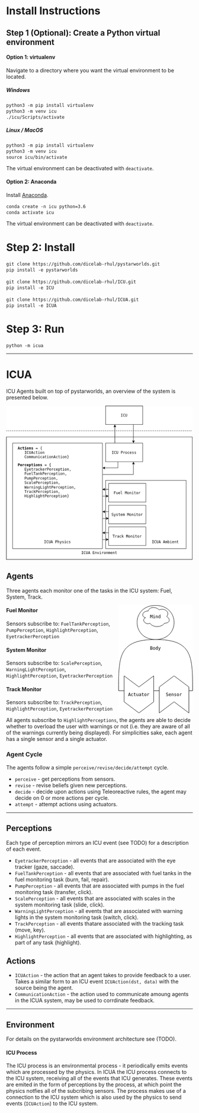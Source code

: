 # Install Instructions

## Step 1 (Optional): Create a Python virtual environment

#### Option 1: virtualenv

Navigate to a directory where you want the virtual environment to be located.

##### Windows

```
python3 -m pip install virtualenv
python3 -m venv icu
./icu/Scripts/activate
```

##### Linux / MacOS

```
python3 -m pip install virtualenv
python3 -m venv icu
source icu/bin/activate
```

The virtual environment can be deactivated with `deactivate`.

#### Option 2: Anaconda

Install [Anaconda](https://docs.anaconda.com/anaconda/install/).
```
conda create -n icu python=3.6
conda activate icu
```

The virtual environment can be deactivated with `deactivate`.

# Step 2: Install

```
git clone https://github.com/dicelab-rhul/pystarworlds.git 
pip install -e pystarworlds

git clone https://github.com/dicelab-rhul/ICU.git
pip install -e ICU

git clone https://github.com/dicelab-rhul/ICUA.git
pip install -e ICUA
```


# Step 3: Run
```
python -m icua
```



----------------------------


# ICUA

ICU Agents built on top of pystarworlds, an overview of the system is presented below.

<img src="docs/icua.png">


## Agents

Three agents each monitor one of the tasks in the ICU system: Fuel, System, Track.

<img align="right" src="docs/agent.png">


#### Fuel Monitor

Sensors subscribe to: `FuelTankPerception`, `PumpPerception`, `HighlightPerception`, `EyetrackerPerception`

#### System Monitor

Sensors subscribe to: `ScalePerception`, `WarningLightPerception`, `HighlightPerception`, `EyetrackerPerception`

#### Track Monitor

Sensors subscribe to: `TrackPerception`, `HighlightPerception`, `EyetrackerPerception`

All agents subscribe to `HighlightPerceptions`, the agents are able to decide whether to overload the user with warnings or not (i.e. they are aware of all of the warnings currently being displayed). For simplicities sake, each agent has a single sensor and a single actuator.


### Agent Cycle

The agents follow a simple `perceive/revise/decide/attempt` cycle.

* `perceive` - get perceptions from sensors.
* `revise` - revise beliefs given new perceptions.
* `decide` - decide upon actions using Teleoreactive rules, the agent may decide on 0 or more actions per cycle.
* `attempt` - attempt actions using actuators.

---------------------------

## Perceptions

Each type of perception mirrors an ICU event (see TODO) for a description of each event. 

* `EyetrackerPerception` - all events that are associated with the eye tracker (gaze, saccade).
* `FuelTankPerception` - all events that are associated with fuel tanks in the fuel monitoring task (burn, fail, repair).
* `PumpPerception` - all events that are associated with pumps in the fuel monitoring task (transfer, click).
* `ScalePerception` - all events that are associated with scales in the system monitoring task (slide, click).
* `WarningLightPerception` - all events that are associated with warning lights in the system monitoring task (switch, click).
* `TrackPerception` - all events thatare associated with the tracking task (move, key).
* `HighlightPerception` - all events that are associated with highlighting, as part of any task (highlight).

## Actions

* `ICUAction` - the action that an agent takes to provide feedback to a user. Takes a similar form to an ICU event `ICUAction(dst, data)` with the source being the agent.
* `CommunicationAction` - the action used to communicate amoung agents in the ICUA system, may be used to corrdinate feedback. 

--------------------------

## Environment

For details on the pystarworlds environment architecture see (TODO).

#### ICU Process 

The ICU process is an environmental process - it periodically emits events which are processed by the physics. In ICUA the ICU process connects to the ICU system, receiving all of the events that ICU generates. These events are emited in the form of perceptions by the process, at which point the physics notfies all of the subcribing sensors. The process makes use of a connection to the ICU system which is also used by the physics to send events (`ICUAction`) to the ICU system. 



